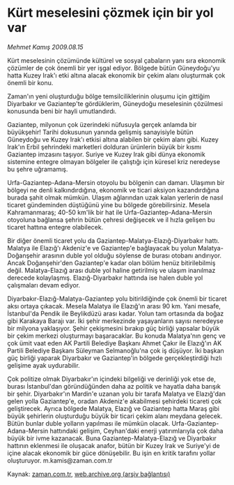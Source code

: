 # Kürt meselesini çözmek için bir yol var

*Mehmet Kamış 2009.08.15*

<tr><td class="metin" colspan="2" style="padding-top: 20px; padding-left: 5px; padding-right: 10px;">Kürt meselesinin çözümünde kültürel ve sosyal çabaların yanı sıra ekonomik çözümler de çok önemli bir yer işgal ediyor. Bölgede bütün Güneydoğu'yu hatta Kuzey Irak'ı etki altına alacak ekonomik bir çekim alanı oluşturmak çok önemli bir konu.</td></tr><tr><td class="metin" colspan="2" style="padding-top: 20px; padding-left: 5px; padding-right: 10px;"><p> Zaman'ın yeni oluşturduğu bölge temsilciliklerinin oluşumu için gittiğim Diyarbakır ve Gaziantep'te gördüklerim, Güneydoğu meselesinin çözülmesi konusunda beni bir hayli umutlandırdı.
<p>Gaziantep, milyonun çok üzerindeki nüfusuyla gerçek anlamda bir büyükşehir! Tarihi dokusunun yanında gelişmiş sanayisiyle bütün Güneydoğu ve Kuzey Irak'ı etkisi altına alabilen bir çekim alanı gibi. Kuzey Irak'ın Erbil şehrindeki marketleri dolduran ürünlerin büyük bir kısmı Gaziantep imzasını taşıyor. Suriye ve Kuzey Irak gibi dünya ekonomik sistemine entegre olmayan bölgeler ile çalıştığı için küresel kriz neredeyse bu şehre uğramamış.
<p>Urfa-Gaziantep-Adana-Mersin otoyolu bu bölgenin can damarı. Ulaşımın bir bölgeyi ne denli kalkındırdığına, ekonomik ve ticari aksiyon kazandırdığına burada şahit olmak mümkün. Ulaşım ağlarından uzak kalan yerlerin de nasıl ticaret gündeminden düştüğünü yine bu bölgede görebilirsiniz. Mesela Kahramanmaraş; 40-50 km'lik bir hat ile Urfa-Gaziantep-Adana-Mersin otoyoluna bağlansa şehrin bütün çehresi değişecek ve il hızla gelişen bu ticaret hattına entegre olabilecek.
<p>Bir diğer önemli ticaret yolu da Gaziantep-Malatya-Elazığ-Diyarbakır hattı. Malatya ile Elazığ'ı Akdeniz'e ve Gaziantep'e bağlayacak bu yolun Malatya-Doğanşehir arasının duble yol olduğu söylense de burası otobanı andırıyor. Ancak Doğanşehir'den Gaziantep'e kadar olan bölüm henüz bitirilebilmiş değil. Malatya-Elazığ arası duble yol haline getirilmiş ve ulaşım inanılmaz derecede kolaylaşmış. Elazığ-Diyarbakır hattında ise halen duble yol çalışmaları devam ediyor.
<p>Diyarbakır-Elazığ-Malatya-Gaziantep yolu bitirildiğinde çok önemli bir ticaret aksı ortaya çıkacak. Mesela Malatya ile Elazığ'ın arası 90 km. Yani mesafe, İstanbul'da Pendik ile Beylikdüzü arası kadar. Yolun tam ortasında da boğaz gibi Karakaya Barajı var. İki şehir merkezinde yaşayanların sayısı neredeyse bir milyona yaklaşıyor. Şehir çekişmesini bırakıp güç birliği yapsalar büyük bir çekim merkezi oluşturmayı başaracaklar. Bu konuda Malatya'nın genç ve çok ümit vaat eden AK Partili Belediye Başkanı Ahmet Çakır ile Elazığ'ın AK Partili Belediye Başkanı Süleyman Selmanoğlu'na çok iş düşüyor. İki başkan güç birliği yaparak Diyarbakır ve Gaziantep'in bölgede gerçekleştirdiği hızlı gelişime ayak uydurabilir.
<p>Çok politize olmak Diyarbakır'ın içindeki bilgeliği ve derinliği yok etse de, burası İstanbul'dan göründüğünden daha az politik ve hayatla daha barışık bir şehir. Diyarbakır'ın Mardin'e uzanan yolu bir tarafa Malatya ve Elazığ'dan gelen yolla Gaziantep'e, oradan Akdeniz'e akabilmesi şehirdeki ticareti çok geliştirecek. Ayrıca bölgede Malatya, Elazığ ve Gaziantep hatta Maraş gibi büyük şehirlerin oluşturduğu büyük bir ticari çekim alanı meydana gelecek. Bütün bunlar duble yolların yapılması ile mümkün olacak. Urfa-Gaziantep-Adana-Mersin hattındaki gelişim, Ceyhan'daki enerji yatırımlarıyla çok daha büyük bir ivme kazanacak. Buna Gaziantep-Malatya-Elazığ ve Diyarbakır hattının eklenmesi ile oluşacak anafor, bütün bir Kuzey Irak ve Suriye'yi de içine alacak ekonomik bir güce dönüşebilir. Bu işin en kritik tarafını yollar oluşturuyor. m.kamis@zaman.com.tr<br/></p></p></p></p></p></p></td></tr>

Kaynak: [zaman.com.tr](http://zaman.com.tr/yazar.do?yazino=880655), [web.archive.org (arşiv bağlantısı)](http://web.archive.org/web/20090824192706/http://www.zaman.com.tr:80/yazar.do?yazino=880655)
